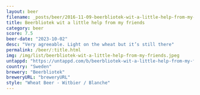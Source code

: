 ```yaml
---
layout: beer
filename: _posts/beer/2016-11-09-beerbliotek-wit-a-little-help-from-my-friends.md
title: Beerbliotek wit a little help from my friends
category: beer
score: 7.5
beer-date: "2023-10-02"
desc: "Very agreeable. Light on the wheat but it’s still there"
permalink: /beer/:title.html
img: /img/list/beerbliotek-wit-a-little-help-from-my-friends.jpeg
untappd: "https://untappd.com/b/beerbliotek-wit-a-little-help-from-my-friends/5311297"
country: "Sweden"
brewery: "Beerbliotek"
breweryURL: "breweryURL"
style: "Wheat Beer - Witbier / Blanche"
---
```


